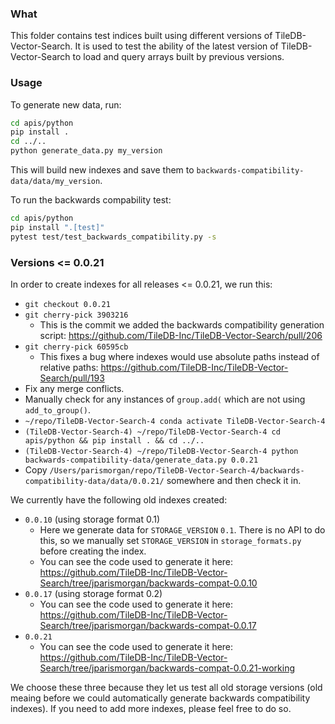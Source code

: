 ### What
This folder contains test indices built using different versions of TileDB-Vector-Search. It is used to test the ability of the latest version of TileDB-Vector-Search to load and query arrays built by previous versions.

### Usage
To generate new data, run:
```bash
cd apis/python
pip install .
cd ../..
python generate_data.py my_version
```
This will build new indexes and save them to `backwards-compatibility-data/data/my_version`.

To run the backwards compability test:
```bash
cd apis/python
pip install ".[test]"
pytest test/test_backwards_compatibility.py -s
```

### Versions <= 0.0.21
In order to create indexes for all releases <= 0.0.21, we run this:
- `git checkout 0.0.21`
- `git cherry-pick 3903216`
  - This is the commit we added the backwards compatibility generation script: https://github.com/TileDB-Inc/TileDB-Vector-Search/pull/206
- `git cherry-pick 60595cb`
  - This fixes a bug where indexes would use absolute paths instead of relative paths: https://github.com/TileDB-Inc/TileDB-Vector-Search/pull/193
- Fix any merge conflicts.
- Manually check for any instances of `group.add(` which are not using `add_to_group()`.
- `~/repo/TileDB-Vector-Search-4 conda activate TileDB-Vector-Search-4`
- `(TileDB-Vector-Search-4) ~/repo/TileDB-Vector-Search-4 cd apis/python && pip install . && cd ../..`
- `(TileDB-Vector-Search-4) ~/repo/TileDB-Vector-Search-4 python backwards-compatibility-data/generate_data.py 0.0.21`
- Copy `/Users/parismorgan/repo/TileDB-Vector-Search-4/backwards-compatibility-data/data/0.0.21/` somewhere and then check it in.

We currently have the following old indexes created:
- `0.0.10` (using storage format 0.1)
  - Here we generate data for `STORAGE_VERSION` `0.1`. There is no API to do this, so we manually set `STORAGE_VERSION` in `storage_formats.py` before creating the index.
  - You can see the code used to generate it here: https://github.com/TileDB-Inc/TileDB-Vector-Search/tree/jparismorgan/backwards-compat-0.0.10
- `0.0.17` (using storage format 0.2)
  - You can see the code used to generate it here: https://github.com/TileDB-Inc/TileDB-Vector-Search/tree/jparismorgan/backwards-compat-0.0.17
- `0.0.21`
  - You can see the code used to generate it here: https://github.com/TileDB-Inc/TileDB-Vector-Search/tree/jparismorgan/backwards-compat-0.0.21-working

We choose these three because they let us test all old storage versions (old meaing before we could automatically generate backwards compatibility indexes). If you need to add more indexes, please feel free to do so.